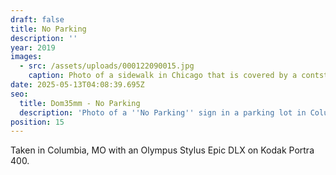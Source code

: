 ```yaml
---
draft: false
title: No Parking
description: ''
year: 2019
images:
  - src: /assets/uploads/000122090015.jpg
    caption: Photo of a sidewalk in Chicago that is covered by a contstruction awning.
date: 2025-05-13T04:08:39.695Z
seo:
  title: Dom35mm - No Parking
  description: 'Photo of a ''No Parking'' sign in a parking lot in Columbia, MO (2019).'
position: 15
---
```


Taken in Columbia, MO with an Olympus Stylus Epic DLX on Kodak Portra 400.
